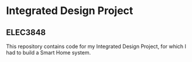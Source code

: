 # Integrated Design Project

## ELEC3848

This repository contains code for my Integrated Design Project, for which I had to build a Smart Home system. 
